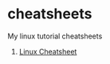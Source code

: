 # cheatsheets
My linux tutorial cheatsheets

1. [Linux Cheatsheet](https://github.com/kittysura/cheatsheets/blob/main/linux-basics.md)

